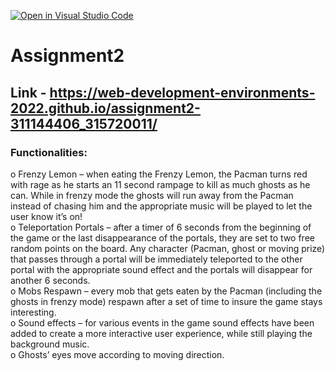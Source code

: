 [![Open in Visual Studio Code](https://classroom.github.com/assets/open-in-vscode-c66648af7eb3fe8bc4f294546bfd86ef473780cde1dea487d3c4ff354943c9ae.svg)](https://classroom.github.com/online_ide?assignment_repo_id=7803187&assignment_repo_type=AssignmentRepo)
# Assignment2
 
## Link - https://web-development-environments-2022.github.io/assignment2-311144406_315720011/


### Functionalities:

o	Frenzy Lemon – when eating the Frenzy Lemon, the Pacman turns red with rage as he starts an 11 second rampage to kill as much ghosts as he can. While in frenzy mode the ghosts will run away from the Pacman instead of chasing him and the appropriate music will be played to let the user know it’s on!  
o	Teleportation Portals – after a timer of 6 seconds from the beginning of the game or the last disappearance of the portals, they are set to two free random points on the board. Any character (Pacman, ghost or moving prize) that passes through a portal will be immediately teleported to the other portal with the appropriate sound effect and the portals will disappear for another 6 seconds.  
o	Mobs Respawn – every mob that gets eaten by the Pacman (including the ghosts in frenzy mode) respawn after a set of time to insure the game stays interesting.  
o	Sound effects – for various events in the game sound effects have been added to create a more interactive user experience, while still playing the background music.  
o	Ghosts’ eyes move according to moving direction.  







